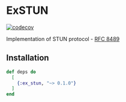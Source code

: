 # ExSTUN

[![codecov](https://codecov.io/gh/elixir-webrtc/ex_stun/branch/master/graph/badge.svg?token=7FJ64MDD0J)](https://codecov.io/gh/elixir-webrtc/ex_stun)

Implementation of STUN protocol - [RFC 8489](https://datatracker.ietf.org/doc/html/rfc8489)

## Installation
```elixir
def deps do
  [
    {:ex_stun, "~> 0.1.0"}
  ]
end
```